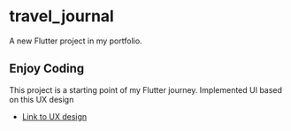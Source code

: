 # travel_journal

A new Flutter project in my portfolio.

## Enjoy Coding

This project is a starting point of my Flutter journey. Implemented UI based on this UX design
 - [Link to UX design](https://www.figma.com/proto/OLD5sqIZ69y5dlh70WiU1R/travel-journal?node-id=10%3A34&scaling=min-zoom&page-id=0%3A1&starting-point-node-id=10%3A34&show-proto-sidebar=1)

